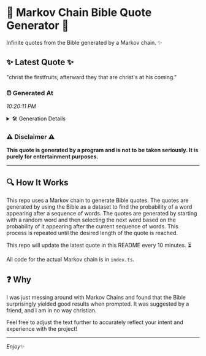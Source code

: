 # 📖 Markov Chain Bible Quote Generator 📖

Infinite quotes from the Bible generated by a Markov chain. ✨

## ✨ Latest Quote ✨
"christ the firstfruits; afterward they that are christ's at his coming."

### ⏰ Generated At
*10:20:11 PM*

<details>
    <summary>🛠️ Generation Details</summary>
    <p>
        <strong>🌱 Seed:</strong> christ<br>
        <strong>🔄 Iterations:</strong> 10<br>
        <strong>📜 Context History:</strong><br>[ christ ]: the<br>[ christ, the ]: firstfruits;<br>[ christ, the, firstfruits; ]: afterward<br>[ christ, the, firstfruits;, afterward ]: they<br>[ christ, the, firstfruits;, afterward, they ]: that<br>[ christ, the, firstfruits;, afterward, they, that ]: are<br>[ the, firstfruits;, afterward, they, that, are ]: christ's<br>[ firstfruits;, afterward, they, that, are, christ's ]: at<br>[ afterward, they, that, are, christ's, at ]: his<br>[ they, that, are, christ's, at, his ]: coming.<br>
    </p>
</details>

### ⚠️ Disclaimer ⚠️
**This quote is generated by a program and is not to be taken seriously. It is purely for entertainment purposes.**

---

## 🔍 How It Works

This repo uses a Markov chain to generate Bible quotes. The quotes are generated by using the Bible as a dataset to find the probability of a word appearing after a sequence of words. The quotes are generated by starting with a random word and then selecting the next word based on the probability of it appearing after the current sequence of words. This process is repeated until the desired length of the quote is reached.

This repo will update the latest quote in this README every 10 minutes. ⏳

All code for the actual Markov chain is in `index.ts`.

## ❓ Why

I was just messing around with Markov Chains and found that the Bible surprisingly yielded good results when prompted. 
It was suggested by a friend, and I am in no way christian.

Feel free to adjust the text further to accurately reflect your intent and experience with the project!

---

*Enjoy*✨
